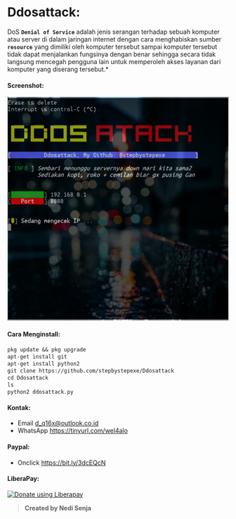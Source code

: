 # Ddosattack:
DoS **```Denial of Service```** adalah jenis serangan terhadap sebuah komputer atau server di dalam jaringan internet dengan cara menghabiskan sumber **```resource```** yang dimiliki oleh komputer tersebut sampai komputer tersebut tidak dapat menjalankan fungsinya dengan benar sehingga secara tidak langsung mencegah pengguna lain untuk memperoleh akses layanan dari komputer yang diserang tersebut.*
#### Screenshot:
![](./Skrinsut.png)
#### Cara Menginstall:
```
pkg update && pkg upgrade
apt-get install git
apt-get install python2
git clone https://github.com/stepbystepexe/Ddosattack
cd Ddosattack
ls
python2 ddosattack.py
```
#### Kontak:
+ Email d_q16x@outlook.co.id
+ WhatsApp https://tinyurl.com/wel4alo
#### Paypal:
+ Onclick https://bit.ly/3dcEQcN
#### LiberaPay:
<noscript><a href="https://liberapay.com/stepbystepexe/donate"><img alt="Donate using Liberapay" src="https://liberapay.com/assets/widgets/donate.svg"></a></noscript>
>**Created by Nedi Senja**
